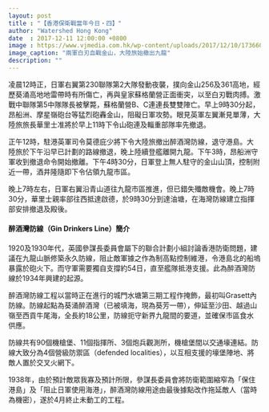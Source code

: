 ```yaml
---
layout: post
title : "【香港保衛戰當年今日・四】"
author: "Watershed Hong Kong"
date  : 2017-12-11 12:00:00 +0800
image : https://www.vjmedia.com.hk/wp-content/uploads/2017/12/10/173660/201712_Onthisday_4.jpg
image_caption: "兩軍白刃血戰金山，大陸旅始撤出九龍"
description: ""
---
```


凌晨12時正，日軍右翼第230聯隊第2大隊發動夜襲，撲向金山256及361高地，經歷葵涌高地地雷帶時有所傷亡，再與皇家蘇格蘭營正面衝突，以至白刃戰肉搏。激戰中聯隊第5中隊隊長被擊斃，蘇格蘭營B、C連連長雙雙陣亡。早上9時30分起，昂船洲、摩星嶺砲台等猛烈砲轟金山，阻礙日軍攻勢。眼見英軍左翼漸見單薄，大陸旅旅長華里士准將於早上11時下令山砲連及輜重部隊率先撤退。

<!--more-->

正午12時，駐港英軍司令莫德庇少將下令大陸旅撤出醉酒灣防線，退守港島。大陸旅於下午沿早已計劃的路線撤退，晚上陸續登艦離開九龍。下午3時，昂船洲守軍收到撤退命令開始撤離。下午4時30分，日軍登上無人駐守的金山山頂，控制附近一帶，酒井隆隨即下令佔領九龍市區。

晚上7時左右，日軍右翼沿青山道往九龍市區推進，但已錯失殲敵機會。晚上7時30分，華里士親率部往西抵達啟德，於9時30分到達油塘，在海灣防線建立指揮部安排撤退及殿後。

#### 醉酒灣防線（Gin Drinkers Line）簡介

1920及1930年代，英國參謀長委員會屬下的聯合計劃小組討論香港防衛問題，建議在九龍山脈修築永久防線，阻止敵軍據之作為制高點控制維港，令港島北的船塢暴露於砲火下。而守軍需要獨自支撐約54日，直至艦隊抵港支援。此為醉酒灣防線於1934年興建的起源。

醉酒灣防線工程以當時正在進行的城門水塘第三期工程作掩飾，最初叫Grasett內防線。防線起點為葵涌醉酒灣（已被填海，現為葵芳一帶），伸延至沙田、越過山嶺至西貢牛尾海，全長約18公里，防線扼守新界九龍間的要道，並確保市區食水供應。

防線共有90個機槍堡、11個指揮所、3個炮兵觀測所，機槍堡間以交通壕連結。防線大致分為4個營級防禦區（defended localities），以互相支援的壕堡陣地、將敵人置於交叉火網下。

1938年，由於預計敵眾我寡及預計所限，參謀長委員會將防衛範圍縮窄為「保住港島」及「阻止日軍使用海港」，醉酒灣防線用途由最後據點改作拖延敵人（當時為機密），遂於4月終止未動工的工程。

<!--END-->